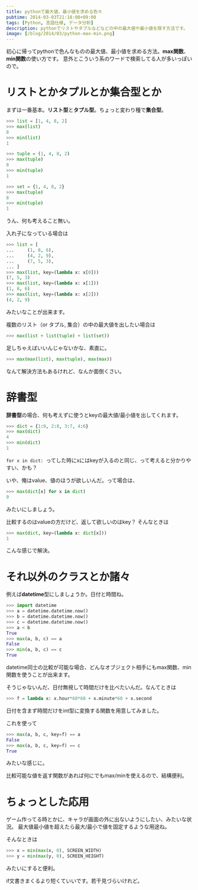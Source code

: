 ```yaml
---
title: pythonで最大値、最小値を求める色々
pubtime: 2014-03-03T21:18:00+09:00
tags: [Python, 言語仕様, データ分析]
description: pythonでリストやタプルなどなどの中の最大値や最小値を探す方法です。
image: [/blog/2014/03/python-max-min.png]
---
```


初心に帰ってpythonで色んなものの最大値、最小値を求める方法。**max関数**、**min関数**の使い方です。
意外とこういう系のワードで検索してる人が多いっぽいので。

# リストとかタプルとか集合型とか
まずは一番基本。<b>リスト型</b>と<b>タプル型</b>。ちょっと変わり種で<b>集合型</b>。
``` python
>>> list = [1, 4, 8, 2]
>>> max(list)
8
>>> min(list)
1

>>> tuple = (1, 4, 8, 2)
>>> max(tuple)
8
>>> min(tuple)
1

>>> set = {1, 4, 8, 2}
>>> max(tuple)
8
>>> min(tuple)
1
```
うん、何も考えること無い。

入れ子になっている場合は
``` python
>>> list = [
... 	(1, 8, 6),
... 	(4, 2, 9),
... 	(7, 5, 3),
... ]
>>> max(list, key=(lambda x: x[0]))
(7, 5, 3)
>>> max(list, key=(lambda x: x[1]))
(1, 8, 6)
>>> max(list, key=(lambda x: x[2]))
(4, 2, 9)
```
みたいなことが出来ます。

複数のリスト（or タプル, 集合）の中の最大値を出したい場合は
``` python
>>> max(list + list(tuple) + list(set))
```
足しちゃえばいいんじゃないかな、素直に。

``` python
>>> max(max(list), max(tuple), max(max))
```
なんて解決方法もあるけれど、なんか面倒くさい。

# 辞書型
**辞書型**の場合、何も考えずに使うとkeyの最大値/最小値を出してくれます。
``` python
>>> dict = {1:9, 2:8, 3:7, 4:6}
>>> max(dict)
4
>>> min(dict)
1
```
`for x in dict: `ってした時にxにはkeyが入るのと同じ、って考えると分かりやすい、かも？

いや、俺はvalue、値のほうが欲しいんだ。って場合は、
``` python
>>> max(dict[x] for x in dict)
9
```
みたいにしましょう。

比較するのはvalueの方だけど、返して欲しいのはkey？ そんなときは
``` python
>>> max(dict, key=(lambda x: dict[x]))
1
```
こんな感じで解決。

# それ以外のクラスとか諸々
例えば**datetime**型にしましょうか。日付と時間ね。
``` python
>>> import datetime
>>> a = datetime.datetime.now()
>>> b = datetime.datetime.now()
>>> c = datetime.datetime.now()
>>> a < b
True
>>> max(a, b, c) == a
False
>>> min(a, b, c) == c
True
```
datetime同士の比較が可能な場合、どんなオブジェクト相手にもmax関数、min関数を使うことが出来ます。

そうじゃないんだ、日付無視して時間だけを比べたいんだ。なんてときは
``` python
>>> f = lambda x: x.hour*60*60 + x.minute*60 + x.second
```
日付を含まず時間だけをint型に変換する関数を用意してみました。

これを使って
``` python
>>> max(a, b, c, key=f) == a
False
>>> max(a, b, c, key=f) == c
True
```
みたいな感じに。

比較可能な値を返す関数があれば何にでもmax/minを使えるので、結構便利。

# ちょっとした応用
ゲーム作ってる時とかに、キャラが画面の外に出ないようにしたい、みたいな状況。
最大値最小値を超えたら最大/最小で値を固定するような用途ね。

そんなときは
``` python
>>> x = min(max(x, 0), SCREEN_WIDTH)
>>> y = min(max(y, 0), SCREEN_HEIGHT)
```
みたいにすると便利。

if文書きまくるより短くていいです。若干見づらいけれど。
